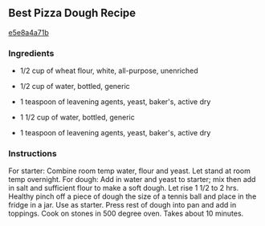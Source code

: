 ## Best Pizza Dough Recipe

[e5e8a4a71b](http://cookeatshare.com/recipes/best-pizza-dough-84037)

### Ingredients

 - 1/2 cup of wheat flour, white, all-purpose, unenriched

 - 1/2 cup of water, bottled, generic

 - 1 teaspoon of leavening agents, yeast, baker's, active dry

 - 1 1/2 cup of water, bottled, generic

 - 1 teaspoon of leavening agents, yeast, baker's, active dry

### Instructions

For starter: Combine room temp water, flour and yeast. Let stand at room temp overnight. For dough: Add in water and yeast to starter; mix then add in salt and sufficient flour to make a soft dough. Let rise 1 1/2 to 2 hrs. Healthy pinch off a piece of dough the size of a tennis ball and place in the fridge in a jar. Use as starter. Press rest of dough into pan and add in toppings. Cook on stones in 500 degree oven. Takes about 10 minutes.